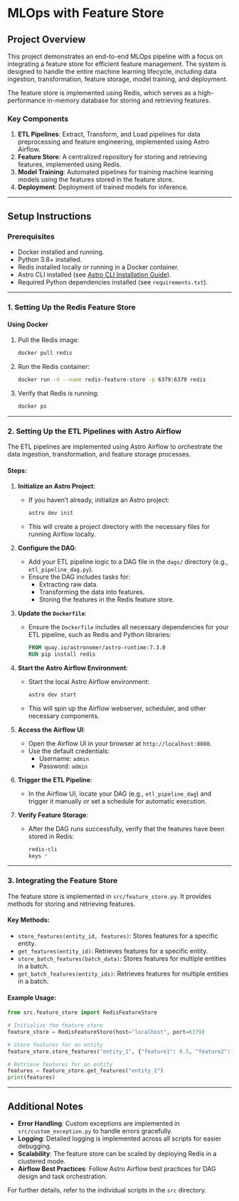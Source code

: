 # MLOps with Feature Store

## Project Overview

This project demonstrates an end-to-end MLOps pipeline with a focus on integrating a feature store for efficient feature management. The system is designed to handle the entire machine learning lifecycle, including data ingestion, transformation, feature storage, model training, and deployment. 

The feature store is implemented using Redis, which serves as a high-performance in-memory database for storing and retrieving features.

### Key Components
1. **ETL Pipelines**: Extract, Transform, and Load pipelines for data preprocessing and feature engineering, implemented using Astro Airflow.
2. **Feature Store**: A centralized repository for storing and retrieving features, implemented using Redis.
3. **Model Training**: Automated pipelines for training machine learning models using the features stored in the feature store.
4. **Deployment**: Deployment of trained models for inference.

---

## Setup Instructions

### Prerequisites
- Docker installed and running.
- Python 3.8+ installed.
- Redis installed locally or running in a Docker container.
- Astro CLI installed (see [Astro CLI Installation Guide](https://docs.astronomer.io/astro/cli/install-cli)).
- Required Python dependencies installed (see `requirements.txt`).

---

### 1. Setting Up the Redis Feature Store

#### Using Docker
1. Pull the Redis image:
   ```bash
   docker pull redis
   ```
2. Run the Redis container:
   ```bash
   docker run -d --name redis-feature-store -p 6379:6379 redis
   ```
3. Verify that Redis is running:
   ```bash
   docker ps
   ```

---

### 2. Setting Up the ETL Pipelines with Astro Airflow

The ETL pipelines are implemented using Astro Airflow to orchestrate the data ingestion, transformation, and feature storage processes.

#### Steps:
1. **Initialize an Astro Project**:
   - If you haven’t already, initialize an Astro project:
     ```bash
     astro dev init
     ```
   - This will create a project directory with the necessary files for running Airflow locally.

2. **Configure the DAG**:
   - Add your ETL pipeline logic to a DAG file in the `dags/` directory (e.g., `etl_pipeline_dag.py`).
   - Ensure the DAG includes tasks for:
     - Extracting raw data.
     - Transforming the data into features.
     - Storing the features in the Redis feature store.

3. **Update the `Dockerfile`**:
   - Ensure the `Dockerfile` includes all necessary dependencies for your ETL pipeline, such as Redis and Python libraries:
     ```dockerfile
     FROM quay.io/astronomer/astro-runtime:7.3.0
     RUN pip install redis
     ```

4. **Start the Astro Airflow Environment**:
   - Start the local Astro Airflow environment:
     ```bash
     astro dev start
     ```
   - This will spin up the Airflow webserver, scheduler, and other necessary components.

5. **Access the Airflow UI**:
   - Open the Airflow UI in your browser at `http://localhost:8080`.
   - Use the default credentials:
     - Username: `admin`
     - Password: `admin`

6. **Trigger the ETL Pipeline**:
   - In the Airflow UI, locate your DAG (e.g., `etl_pipeline_dag`) and trigger it manually or set a schedule for automatic execution.

7. **Verify Feature Storage**:
   - After the DAG runs successfully, verify that the features have been stored in Redis:
     ```bash
     redis-cli
     keys *
     ```

---

### 3. Integrating the Feature Store

The feature store is implemented in `src/feature_store.py`. It provides methods for storing and retrieving features.

#### Key Methods:
- `store_features(entity_id, features)`: Stores features for a specific entity.
- `get_features(entity_id)`: Retrieves features for a specific entity.
- `store_batch_features(batch_data)`: Stores features for multiple entities in a batch.
- `get_batch_features(entity_ids)`: Retrieves features for multiple entities in a batch.

#### Example Usage:
```python
from src.feature_store import RedisFeatureStore

# Initialize the feature store
feature_store = RedisFeatureStore(host="localhost", port=6379)

# Store features for an entity
feature_store.store_features("entity_1", {"feature1": 0.5, "feature2": 1.2})

# Retrieve features for an entity
features = feature_store.get_features("entity_1")
print(features)
```

---

## Additional Notes

- **Error Handling**: Custom exceptions are implemented in `src/custom_exception.py` to handle errors gracefully.
- **Logging**: Detailed logging is implemented across all scripts for easier debugging.
- **Scalability**: The feature store can be scaled by deploying Redis in a clustered mode.
- **Airflow Best Practices**: Follow Astro Airflow best practices for DAG design and task orchestration.

For further details, refer to the individual scripts in the `src` directory.